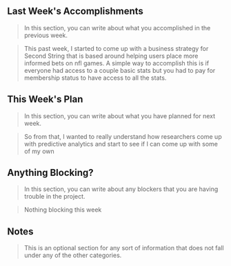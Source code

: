## Last Week's Accomplishments

> In this section, you can write about what you accomplished in the previous week.

> This past week, I started to come up with a business strategy for Second String that is based around helping users place more informed bets on nfl games. A simple way to accomplish this is if everyone had access to a couple basic stats but you had to pay for membership status to have access to all the stats.

## This Week's Plan

> In this section, you can write about what you have planned for next week.

> So from that, I wanted to really understand how researchers come up with predictive analytics and start to see if I can come up with some of my own

## Anything Blocking?

> In this section, you can write about any blockers that you are having trouble in the project.

> Nothing blocking this week

## Notes

> This is an optional section for any sort of information that does not fall under any of the other categories.
